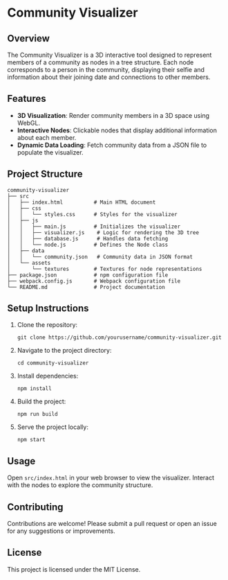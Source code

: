 # Community Visualizer

## Overview
The Community Visualizer is a 3D interactive tool designed to represent members of a community as nodes in a tree structure. Each node corresponds to a person in the community, displaying their selfie and information about their joining date and connections to other members.

## Features
- **3D Visualization**: Render community members in a 3D space using WebGL.
- **Interactive Nodes**: Clickable nodes that display additional information about each member.
- **Dynamic Data Loading**: Fetch community data from a JSON file to populate the visualizer.

## Project Structure
```
community-visualizer
├── src
│   ├── index.html          # Main HTML document
│   ├── css
│   │   └── styles.css      # Styles for the visualizer
│   ├── js
│   │   ├── main.js         # Initializes the visualizer
│   │   ├── visualizer.js    # Logic for rendering the 3D tree
│   │   ├── database.js      # Handles data fetching
│   │   └── node.js         # Defines the Node class
│   ├── data
│   │   └── community.json   # Community data in JSON format
│   └── assets
│       └── textures        # Textures for node representations
├── package.json            # npm configuration file
├── webpack.config.js       # Webpack configuration file
└── README.md               # Project documentation
```

## Setup Instructions
1. Clone the repository:
   ```
   git clone https://github.com/yourusername/community-visualizer.git
   ```
2. Navigate to the project directory:
   ```
   cd community-visualizer
   ```
3. Install dependencies:
   ```
   npm install
   ```
4. Build the project:
   ```
   npm run build
   ```
5. Serve the project locally:
   ```
   npm start
   ```

## Usage
Open `src/index.html` in your web browser to view the visualizer. Interact with the nodes to explore the community structure.

## Contributing
Contributions are welcome! Please submit a pull request or open an issue for any suggestions or improvements.

## License
This project is licensed under the MIT License.